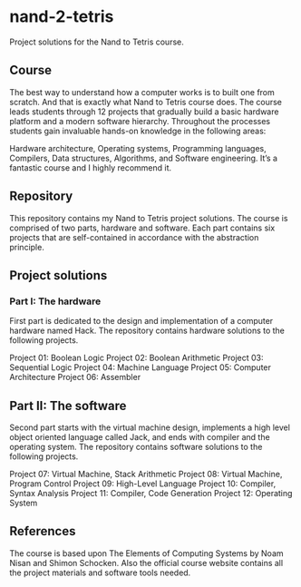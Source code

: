 # nand-2-tetris
Project solutions for the Nand to Tetris course.

## Course
The best way to understand how a computer works is to built one from scratch. And that is exactly what Nand to Tetris course does. The course leads students through 12 projects that gradually build a basic hardware platform and a modern software hierarchy. Throughout the processes students gain invaluable hands-on knowledge in the following areas:

Hardware architecture,
Operating systems,
Programming languages,
Compilers,
Data structures,
Algorithms, and
Software engineering.
It’s a fantastic course and I highly recommend it.

## Repository
This repository contains my Nand to Tetris project solutions. The course is comprised of two parts, hardware and software. Each part contains six projects that are self-contained in accordance with the abstraction principle.

## Project solutions
### Part I: The hardware ###
First part is dedicated to the design and implementation of a computer hardware named Hack. The repository contains hardware solutions to the following projects.

Project 01: Boolean Logic
Project 02: Boolean Arithmetic
Project 03: Sequential Logic
Project 04: Machine Language
Project 05: Computer Architecture
Project 06: Assembler
## Part II: The software
Second part starts with the virtual machine design, implements a high level object oriented language called Jack, and ends with compiler and the operating system. The repository contains software solutions to the following projects.

Project 07: Virtual Machine, Stack Arithmetic
Project 08: Virtual Machine, Program Control
Project 09: High-Level Language
Project 10: Compiler, Syntax Analysis
Project 11: Compiler, Code Generation
Project 12: Operating System
## References
The course is based upon The Elements of Computing Systems by Noam Nisan and Shimon Schocken. Also the official course website contains all the project materials and software tools needed.

